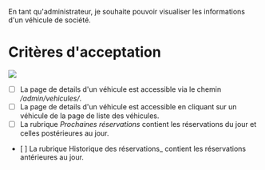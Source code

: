 En tant qu'administrateur, je souhaite pouvoir visualiser les informations d'un véhicule de société.

# Critères d'acceptation

![](https://github.com/DiginamicFormation/ressources-atelier/raw/master/gestion-du-transport/admin.vehicules.details.png)

* [ ] La page de details d'un véhicule est accessible via le chemin _/admin/vehicules/<immatriculation>_.
* [ ] La page de details d'un véhicule est accessible en cliquant sur un véhicule de la page de liste des véhicules.
* [ ] La rubrique _Prochaines réservations_ contient les réservations du jour et celles postérieures au jour.
* [ ] La rubrique Historique des réservations_ contient les réservations antérieures au jour.
